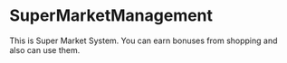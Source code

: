 # SuperMarketManagement
This is Super Market System. You can earn bonuses from shopping and also can use them. 
